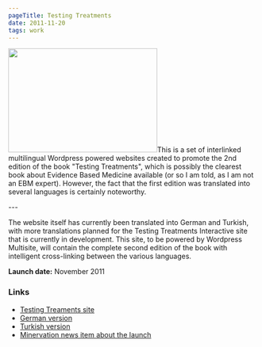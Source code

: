 ```yaml
---
pageTitle: Testing Treatments
date: 2011-11-20    
tags: work
---
```

<p><img src="/assets/images/testing-treatments.png" alt="" width="300" height="210" />This is a set of interlinked multilingual Wordpress powered websites created to promote the 2nd edition of the book "Testing Treatments", which is possibly the clearest book about Evidence Based Medicine available (or so I am told, as I am not an EBM expert). However, the fact that the first edition was translated into several languages is certainly noteworthy.</p>
---

<p>The website itself has currently been translated into German and Turkish, with more translations planned for the Testing Treatments Interactive site that is currently in development. This site, to be powered by Wordpress Multisite, will contain the complete second edition of the book with intelligent cross-linking between the various languages.</p>
<p><strong>Launch date:</strong> November 2011</p>
<h3>Links</h3>
<ul>
<li><a href="http://www.testingtreatments.org/">Testing Treaments site</a></li>
<li><a title="View the German Testing Treatments site" href="http://de.testingtreatments.org/">German version</a></li>
<li><a title="View the Turkish Testing Treatments site" href="http://tr.testingtreatments.org/">Turkish version</a></li>
<li><a href="http://www.minervation.com/new-edition-of-testing-treatments/">Minervation news item about the launch</a></li>
</ul>